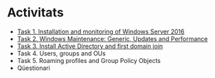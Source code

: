 # Activitats

* [Task 1. Installation and monitoring of Windows Server 2016](https://docs.google.com/document/d/1E2DFZmvudwRWrE0o0FsneeMEixtd0mzvMEaNrS8OhqA/edit?usp=sharing)
* [Task 2. Windows Maintenance: Generic, Updates and Performance](https://docs.google.com/document/d/1xEXD6_iQ8CyrIbHp_rJpkyr0nKLHg69W2HGZExb4JmQ)
* [Task 3. Install Active Directory and first domain join](https://docs.google.com/document/d/1e6O7Kz1-TvT7Ju9er7qybyE5IRLHAvuLR2arfoxU0CA)
* Task 4. Users, groups and OUs
* Task 5. Roaming profiles and Group Policy Objects
* Qüestionari



